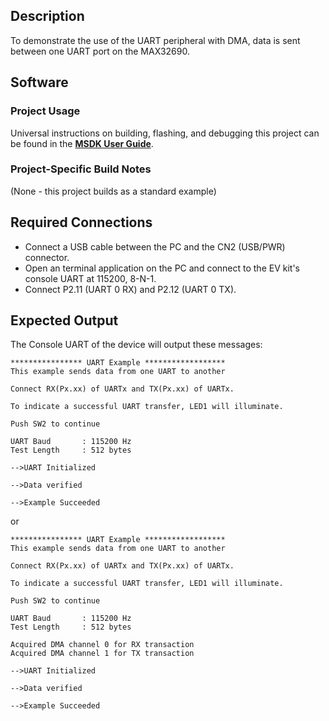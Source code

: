 ## Description

To demonstrate the use of the UART peripheral with DMA, data is sent between one UART port on the MAX32690.


## Software

### Project Usage

Universal instructions on building, flashing, and debugging this project can be found in the **[MSDK User Guide](https://analogdevicesinc.github.io/msdk/USERGUIDE/)**.

### Project-Specific Build Notes

(None - this project builds as a standard example)

## Required Connections

-   Connect a USB cable between the PC and the CN2 (USB/PWR) connector.
-   Open an terminal application on the PC and connect to the EV kit's console UART at 115200, 8-N-1.
-   Connect P2.11 (UART 0 RX) and P2.12 (UART 0 TX).

## Expected Output

The Console UART of the device will output these messages:

```
**************** UART Example ******************
This example sends data from one UART to another

Connect RX(Px.xx) of UARTx and TX(Px.xx) of UARTx.

To indicate a successful UART transfer, LED1 will illuminate.

Push SW2 to continue

UART Baud       : 115200 Hz
Test Length     : 512 bytes

-->UART Initialized

-->Data verified

-->Example Succeeded

```

or

```
**************** UART Example ******************
This example sends data from one UART to another

Connect RX(Px.xx) of UARTx and TX(Px.xx) of UARTx.

To indicate a successful UART transfer, LED1 will illuminate.

Push SW2 to continue

UART Baud       : 115200 Hz
Test Length     : 512 bytes

Acquired DMA channel 0 for RX transaction
Acquired DMA channel 1 for TX transaction

-->UART Initialized

-->Data verified

-->Example Succeeded

```